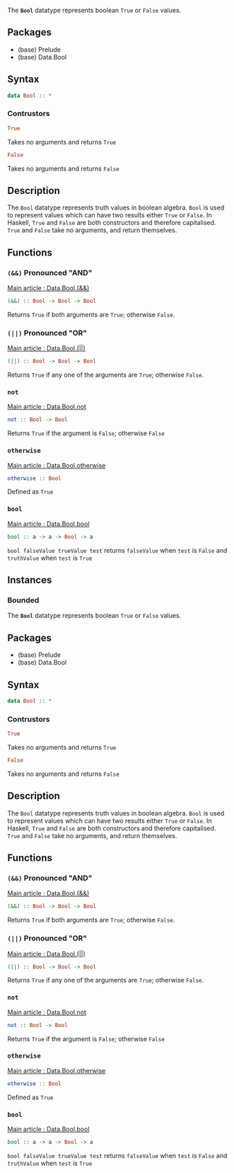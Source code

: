 The <strong>`Bool`</strong> datatype represents boolean `True` or `False` values.

## Packages
* (base) Prelude
* (base) Data.Bool

## Syntax

```haskell
data Bool :: *
```

### Contrustors

```haskell
True
```

Takes no arguments and returns `True`

```haskell
False
```

Takes no arguments and returns `False`

## Description

The `Bool` datatype represents truth values in boolean algebra. `Bool` is used to represent values which can have two results either `True` or `False`. In Haskell, `True` and `False` are both constructors and therefore capitalised. `True` and `False` take no arguments, and return themselves.

## Functions


### `(&&)` Pronounced "AND"
[Main article : Data.Bool.(&&)]((&&).md)
```haskell
(&&) :: Bool -> Bool -> Bool
```
Returns `True` if both arguments are `True`; otherwise `False`.

### `(||)` Pronounced "OR" 
[Main article : Data.Bool.(||)]((||).md)
```haskell
(||) :: Bool -> Bool -> Bool
```
Returns `True` if any one of the arguments are `True`; otherwise `False`.

### `not`
[Main article : Data.Bool.not](not.md)
```haskell
not :: Bool -> Bool
```
Returns `True` if the argument is `False`; otherwise `False`

### `otherwise`
[Main article : Data.Bool.otherwise](otherwise.md)
```haskell
otherwise :: Bool
```
Defined as `True`

### `bool`
[Main article : Data.Bool.bool](otherwise.md)
```haskell
bool :: a -> a -> Bool -> a
```
`bool falseValue trueValue test` returns `falseValue` when `test` is `False` and `truthValue` when `test` is `True`

## Instances

### Bounded
The <strong>`Bool`</strong> datatype represents boolean `True` or `False` values.

## Packages
* (base) Prelude
* (base) Data.Bool

## Syntax

```haskell
data Bool :: *
```

### Contrustors

```haskell
True
```

Takes no arguments and returns `True`

```haskell
False
```

Takes no arguments and returns `False`

## Description

The `Bool` datatype represents truth values in boolean algebra. `Bool` is used to represent values which can have two results either `True` or `False`. In Haskell, `True` and `False` are both constructors and therefore capitalised. `True` and `False` take no arguments, and return themselves.

## Functions


### `(&&)` Pronounced "AND"
[Main article : Data.Bool.(&&)]((&&).md)
```haskell
(&&) :: Bool -> Bool -> Bool
```
Returns `True` if both arguments are `True`; otherwise `False`.

### `(||)` Pronounced "OR" 
[Main article : Data.Bool.(||)]((||).md)
```haskell
(||) :: Bool -> Bool -> Bool
```
Returns `True` if any one of the arguments are `True`; otherwise `False`.

### `not`
[Main article : Data.Bool.not](not.md)
```haskell
not :: Bool -> Bool
```
Returns `True` if the argument is `False`; otherwise `False`

### `otherwise`
[Main article : Data.Bool.otherwise](otherwise.md)
```haskell
otherwise :: Bool
```
Defined as `True`

### `bool`
[Main article : Data.Bool.bool](otherwise.md)
```haskell
bool :: a -> a -> Bool -> a
```
`bool falseValue trueValue test` returns `falseValue` when `test` is `False` and `truthValue` when `test` is `True`
